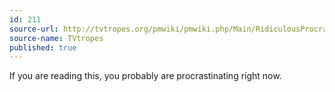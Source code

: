 ```yaml
---
id: 211
source-url: http://tvtropes.org/pmwiki/pmwiki.php/Main/RidiculousProcrastinator
source-name: TVtropes
published: true
---
```


<p>If you are reading this, you probably are procrastinating right now.</p>


